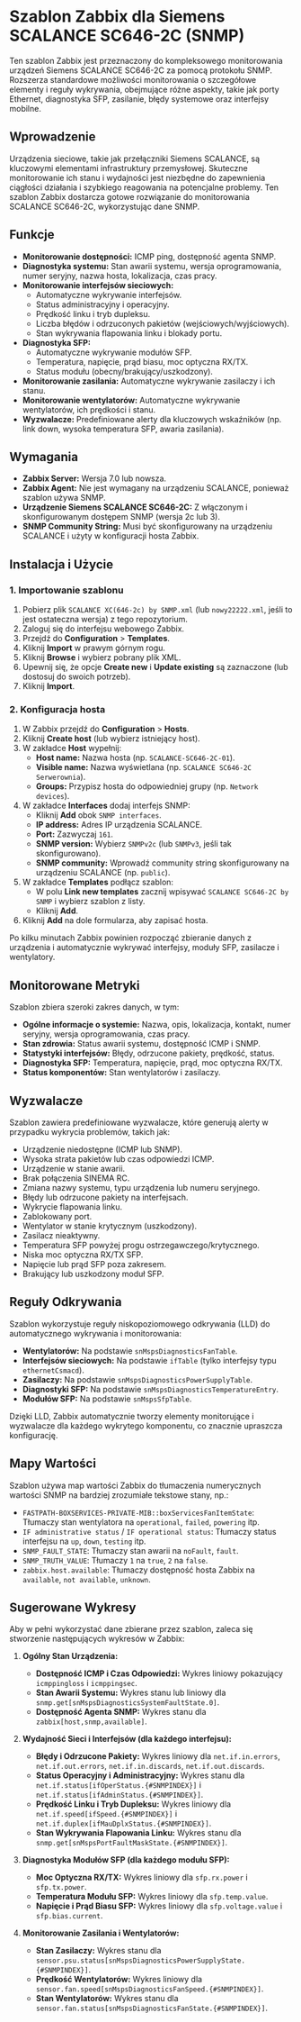 # Szablon Zabbix dla Siemens SCALANCE SC646-2C (SNMP)

Ten szablon Zabbix jest przeznaczony do kompleksowego monitorowania urządzeń Siemens SCALANCE SC646-2C za pomocą protokołu SNMP. Rozszerza standardowe możliwości monitorowania o szczegółowe elementy i reguły wykrywania, obejmujące różne aspekty, takie jak porty Ethernet, diagnostyka SFP, zasilanie, błędy systemowe oraz interfejsy mobilne.

## Wprowadzenie

Urządzenia sieciowe, takie jak przełączniki Siemens SCALANCE, są kluczowymi elementami infrastruktury przemysłowej. Skuteczne monitorowanie ich stanu i wydajności jest niezbędne do zapewnienia ciągłości działania i szybkiego reagowania na potencjalne problemy. Ten szablon Zabbix dostarcza gotowe rozwiązanie do monitorowania SCALANCE SC646-2C, wykorzystując dane SNMP.

## Funkcje

  * **Monitorowanie dostępności:** ICMP ping, dostępność agenta SNMP.
  * **Diagnostyka systemu:** Stan awarii systemu, wersja oprogramowania, numer seryjny, nazwa hosta, lokalizacja, czas pracy.
  * **Monitorowanie interfejsów sieciowych:**
      * Automatyczne wykrywanie interfejsów.
      * Status administracyjny i operacyjny.
      * Prędkość linku i tryb dupleksu.
      * Liczba błędów i odrzuconych pakietów (wejściowych/wyjściowych).
      * Stan wykrywania flapowania linku i blokady portu.
  * **Diagnostyka SFP:**
      * Automatyczne wykrywanie modułów SFP.
      * Temperatura, napięcie, prąd biasu, moc optyczna RX/TX.
      * Status modułu (obecny/brakujący/uszkodzony).
  * **Monitorowanie zasilania:** Automatyczne wykrywanie zasilaczy i ich stanu.
  * **Monitorowanie wentylatorów:** Automatyczne wykrywanie wentylatorów, ich prędkości i stanu.
  * **Wyzwalacze:** Predefiniowane alerty dla kluczowych wskaźników (np. link down, wysoka temperatura SFP, awaria zasilania).

## Wymagania

  * **Zabbix Server:** Wersja 7.0 lub nowsza.
  * **Zabbix Agent:** Nie jest wymagany na urządzeniu SCALANCE, ponieważ szablon używa SNMP.
  * **Urządzenie Siemens SCALANCE SC646-2C:** Z włączonym i skonfigurowanym dostępem SNMP (wersja 2c lub 3).
  * **SNMP Community String:** Musi być skonfigurowany na urządzeniu SCALANCE i użyty w konfiguracji hosta Zabbix.

## Instalacja i Użycie

### 1\. Importowanie szablonu

1.  Pobierz plik `SCALANCE XC(646-2c) by SNMP.xml` (lub `nowy22222.xml`, jeśli to jest ostateczna wersja) z tego repozytorium.
2.  Zaloguj się do interfejsu webowego Zabbix.
3.  Przejdź do **Configuration** \> **Templates**.
4.  Kliknij **Import** w prawym górnym rogu.
5.  Kliknij **Browse** i wybierz pobrany plik XML.
6.  Upewnij się, że opcje **Create new** i **Update existing** są zaznaczone (lub dostosuj do swoich potrzeb).
7.  Kliknij **Import**.

### 2\. Konfiguracja hosta

1.  W Zabbix przejdź do **Configuration** \> **Hosts**.
2.  Kliknij **Create host** (lub wybierz istniejący host).
3.  W zakładce **Host** wypełnij:
      * **Host name:** Nazwa hosta (np. `SCALANCE-SC646-2C-01`).
      * **Visible name:** Nazwa wyświetlana (np. `SCALANCE SC646-2C Serwerownia`).
      * **Groups:** Przypisz hosta do odpowiedniej grupy (np. `Network devices`).
4.  W zakładce **Interfaces** dodaj interfejs SNMP:
      * Kliknij **Add** obok `SNMP interfaces`.
      * **IP address:** Adres IP urządzenia SCALANCE.
      * **Port:** Zazwyczaj `161`.
      * **SNMP version:** Wybierz `SNMPv2c` (lub `SNMPv3`, jeśli tak skonfigurowano).
      * **SNMP community:** Wprowadź community string skonfigurowany na urządzeniu SCALANCE (np. `public`).
5.  W zakładce **Templates** podłącz szablon:
      * W polu **Link new templates** zacznij wpisywać `SCALANCE SC646-2C by SNMP` i wybierz szablon z listy.
      * Kliknij **Add**.
6.  Kliknij **Add** na dole formularza, aby zapisać hosta.

Po kilku minutach Zabbix powinien rozpocząć zbieranie danych z urządzenia i automatycznie wykrywać interfejsy, moduły SFP, zasilacze i wentylatory.

## Monitorowane Metryki

Szablon zbiera szeroki zakres danych, w tym:

  * **Ogólne informacje o systemie:** Nazwa, opis, lokalizacja, kontakt, numer seryjny, wersja oprogramowania, czas pracy.
  * **Stan zdrowia:** Status awarii systemu, dostępność ICMP i SNMP.
  * **Statystyki interfejsów:** Błędy, odrzucone pakiety, prędkość, status.
  * **Diagnostyka SFP:** Temperatura, napięcie, prąd, moc optyczna RX/TX.
  * **Status komponentów:** Stan wentylatorów i zasilaczy.

## Wyzwalacze

Szablon zawiera predefiniowane wyzwalacze, które generują alerty w przypadku wykrycia problemów, takich jak:

  * Urządzenie niedostępne (ICMP lub SNMP).
  * Wysoka strata pakietów lub czas odpowiedzi ICMP.
  * Urządzenie w stanie awarii.
  * Brak połączenia SINEMA RC.
  * Zmiana nazwy systemu, typu urządzenia lub numeru seryjnego.
  * Błędy lub odrzucone pakiety na interfejsach.
  * Wykrycie flapowania linku.
  * Zablokowany port.
  * Wentylator w stanie krytycznym (uszkodzony).
  * Zasilacz nieaktywny.
  * Temperatura SFP powyżej progu ostrzegawczego/krytycznego.
  * Niska moc optyczna RX/TX SFP.
  * Napięcie lub prąd SFP poza zakresem.
  * Brakujący lub uszkodzony moduł SFP.

## Reguły Odkrywania

Szablon wykorzystuje reguły niskopoziomowego odkrywania (LLD) do automatycznego wykrywania i monitorowania:

  * **Wentylatorów:** Na podstawie `snMspsDiagnosticsFanTable`.
  * **Interfejsów sieciowych:** Na podstawie `ifTable` (tylko interfejsy typu `ethernetCsmacd`).
  * **Zasilaczy:** Na podstawie `snMspsDiagnosticsPowerSupplyTable`.
  * **Diagnostyki SFP:** Na podstawie `snMspsDiagnosticsTemperatureEntry`.
  * **Modułów SFP:** Na podstawie `snMspsSfpTable`.

Dzięki LLD, Zabbix automatycznie tworzy elementy monitorujące i wyzwalacze dla każdego wykrytego komponentu, co znacznie upraszcza konfigurację.

## Mapy Wartości

Szablon używa map wartości Zabbix do tłumaczenia numerycznych wartości SNMP na bardziej zrozumiałe tekstowe stany, np.:

  * `FASTPATH-BOXSERVICES-PRIVATE-MIB::boxServicesFanItemState`: Tłumaczy stan wentylatora na `operational`, `failed`, `powering` itp.
  * `IF administrative status` / `IF operational status`: Tłumaczy status interfejsu na `up`, `down`, `testing` itp.
  * `SNMP_FAULT_STATE`: Tłumaczy stan awarii na `noFault`, `fault`.
  * `SNMP_TRUTH_VALUE`: Tłumaczy `1` na `true`, `2` na `false`.
  * `zabbix.host.available`: Tłumaczy dostępność hosta Zabbix na `available`, `not available`, `unknown`.

## Sugerowane Wykresy

Aby w pełni wykorzystać dane zbierane przez szablon, zaleca się stworzenie następujących wykresów w Zabbix:

1.  **Ogólny Stan Urządzenia:**

      * **Dostępność ICMP i Czas Odpowiedzi:** Wykres liniowy pokazujący `icmppingloss` i `icmppingsec`.
      * **Stan Awarii Systemu:** Wykres stanu lub liniowy dla `snmp.get[snMspsDiagnosticsSystemFaultState.0]`.
      * **Dostępność Agenta SNMP:** Wykres stanu dla `zabbix[host,snmp,available]`.

2.  **Wydajność Sieci i Interfejsów (dla każdego interfejsu):**

      * **Błędy i Odrzucone Pakiety:** Wykres liniowy dla `net.if.in.errors`, `net.if.out.errors`, `net.if.in.discards`, `net.if.out.discards`.
      * **Status Operacyjny i Administracyjny:** Wykres stanu dla `net.if.status[ifOperStatus.{#SNMPINDEX}]` i `net.if.status[ifAdminStatus.{#SNMPINDEX}]`.
      * **Prędkość Linku i Tryb Dupleksu:** Wykres liniowy dla `net.if.speed[ifSpeed.{#SNMPINDEX}]` i `net.if.duplex[ifMauDplxStatus.{#SNMPINDEX}]`.
      * **Stan Wykrywania Flapowania Linku:** Wykres stanu dla `snmp.get[snMspsPortFaultMaskState.{#SNMPINDEX}]`.

3.  **Diagnostyka Modułów SFP (dla każdego modułu SFP):**

      * **Moc Optyczna RX/TX:** Wykres liniowy dla `sfp.rx.power` i `sfp.tx.power`.
      * **Temperatura Modułu SFP:** Wykres liniowy dla `sfp.temp.value`.
      * **Napięcie i Prąd Biasu SFP:** Wykres liniowy dla `sfp.voltage.value` i `sfp.bias.current`.

4.  **Monitorowanie Zasilania i Wentylatorów:**

      * **Stan Zasilaczy:** Wykres stanu dla `sensor.psu.status[snMspsDiagnosticsPowerSupplyState.{#SNMPINDEX}]`.
      * **Prędkość Wentylatorów:** Wykres liniowy dla `sensor.fan.speed[snMspsDiagnosticsFanSpeed.{#SNMPINDEX}]`.
      * **Stan Wentylatorów:** Wykres stanu dla `sensor.fan.status[snMspsDiagnosticsFanState.{#SNMPINDEX}]`.
